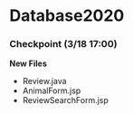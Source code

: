 # Database2020

### Checkpoint (3/18 17:00)
__New Files__
* Review.java
* AnimalForm.jsp
* ReviewSearchForm.jsp
